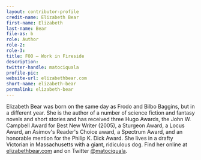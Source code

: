 ```yaml
---
layout: contributor-profile
credit-name: Elizabeth Bear
first-name: Elizabeth
last-name: Bear
file-as: b
role: Author
role-2:
role-3:
title: FOO — Work in Fireside
description: 
twitter-handle: matociquala
profile-pic:
website-url: elizabethbear.com
short-name: elizabeth-bear
permalink: elizabeth-bear
---
```

Elizabeth Bear was born on the same day as Frodo and Bilbo Baggins, but in a different year. She is the author of a number of science fiction and fantasy novels and short stories and has received three Hugo Awards, the John W. Campbell Award for Best New Writer (2005), a Sturgeon Award, a Locus Award, an Asimov's Reader's Choice award, a Spectrum Award, and an honorable mention for the Philip K. Dick Award. She lives in a drafty Victorian in Massachusetts with a giant, ridiculous dog. Find her online at [elizabethbear.com](http://elizabethbear.com) and on Twitter [@matociquala](http://www.twitter.com/matociquala).
